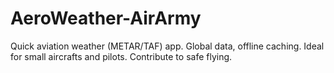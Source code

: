 # AeroWeather-AirArmy
Quick aviation weather (METAR/TAF) app. Global data, offline caching. Ideal for small aircrafts and pilots. Contribute to safe flying.
